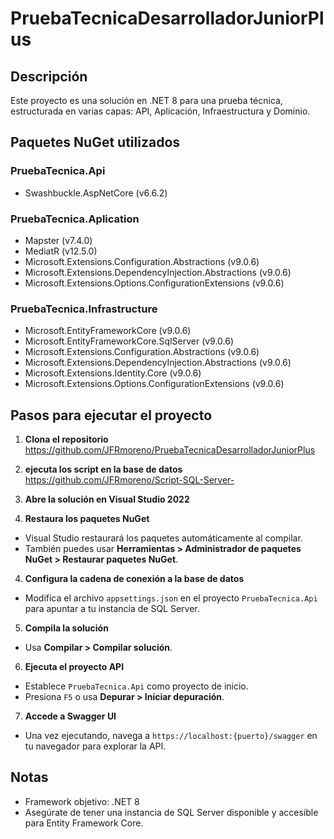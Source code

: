 # PruebaTecnicaDesarrolladorJuniorPlus

## Descripción

Este proyecto es una solución en .NET 8 para una prueba técnica, estructurada en varias capas: API, Aplicación, Infraestructura y Dominio.

## Paquetes NuGet utilizados

### PruebaTecnica.Api
- Swashbuckle.AspNetCore (v6.6.2)

### PruebaTecnica.Aplication
- Mapster (v7.4.0)
- MediatR (v12.5.0)
- Microsoft.Extensions.Configuration.Abstractions (v9.0.6)
- Microsoft.Extensions.DependencyInjection.Abstractions (v9.0.6)
- Microsoft.Extensions.Options.ConfigurationExtensions (v9.0.6)

### PruebaTecnica.Infrastructure
- Microsoft.EntityFrameworkCore (v9.0.6)
- Microsoft.EntityFrameworkCore.SqlServer (v9.0.6)
- Microsoft.Extensions.Configuration.Abstractions (v9.0.6)
- Microsoft.Extensions.DependencyInjection.Abstractions (v9.0.6)
- Microsoft.Extensions.Identity.Core (v9.0.6)
- Microsoft.Extensions.Options.ConfigurationExtensions (v9.0.6)

## Pasos para ejecutar el proyecto

1. **Clona el repositorio** https://github.com/JFRmoreno/PruebaTecnicaDesarrolladorJuniorPlus
2. **ejecuta los script en la base de datos** https://github.com/JFRmoreno/Script-SQL-Server-
3. **Abre la solución en Visual Studio 2022**

4. **Restaura los paquetes NuGet**
- Visual Studio restaurará los paquetes automáticamente al compilar.
- También puedes usar __Herramientas > Administrador de paquetes NuGet > Restaurar paquetes NuGet__.

4. **Configura la cadena de conexión a la base de datos**
- Modifica el archivo `appsettings.json` en el proyecto `PruebaTecnica.Api` para apuntar a tu instancia de SQL Server.

5. **Compila la solución**
- Usa __Compilar > Compilar solución__.

6. **Ejecuta el proyecto API**
- Establece `PruebaTecnica.Api` como proyecto de inicio.
- Presiona `F5` o usa __Depurar > Iniciar depuración__.

7. **Accede a Swagger UI**
- Una vez ejecutando, navega a `https://localhost:{puerto}/swagger` en tu navegador para explorar la API.

## Notas

- Framework objetivo: .NET 8
- Asegúrate de tener una instancia de SQL Server disponible y accesible para Entity Framework Core.
